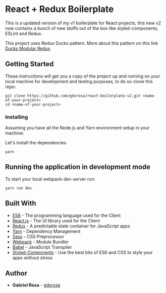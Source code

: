 # React + Redux Boilerplate

This is a updated version of my v1 boilerplate for React projects, this new v2 now contains a bunch of new stuffs out of the box like styled-components, ESLint and Redux.

This project uses Redux Ducks pattern. More about this pattern on this link [Ducks Modular Redux](https://github.com/erikras/ducks-modular-redux)

## Getting Started

These instructions will get you a copy of the project up and running on your local machine for development and testing purposes, to do so clone this repo:

```
git clone https://github.com/gdsrosa/react-boilerplate-v2.git <name-of-your-project>
cd <name-of-your-project>
```

### Installing

Assuming you have all the Node.js and Yarn environment setup in your machine:

Let's install the dependencies

```
yarn
```

## Running the application in development mode

To start your local webpack-dev-server run:

```
yarn run dev
```

## Built With

- [ES6](http://es6-features.org/#Constants) - The programming language used for the Client
- [React.js](https://reactjs.org/) - The UI library used for the Client
- [Redux](https://redux.js.org/) - A predictable state container for JavaScript apps
- [Yarn](https://yarnpkg.com/en/) - Dependency Management
- [Sass](https://sass-lang.com/guide) - CSS Preprocessor
- [Webpack](https://webpack.js.org) - Module Bundler
- [Babel](https:/v/babeljs.io/) - JavaScript Transpiler
- [Styled-Components](https://www.styled-components.com) - Use the best bits of ES6 and CSS to style your apps without stress

## Author

- **Gabriel Rosa** - [gdsrosa](https://github.com/gdsrosa)
